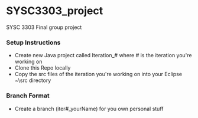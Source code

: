 # SYSC3303_project
SYSC 3303 Final group project


### Setup Instructions 
- Create new Java project called Iteration_# where # is the iteration you're working on
- Clone this Repo locally
- Copy the src files of the iteration you're working on into your Eclipse ~\src directory 


### Branch Format
- Create a branch (iter#_yourName) for you own personal stuff 
